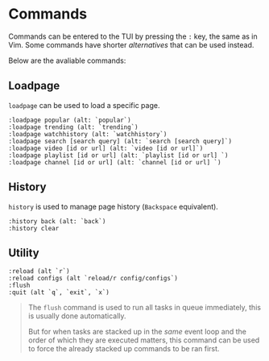 # Commands

Commands can be entered to the TUI by pressing the `:` key, the same as in Vim. Some commands have shorter *alternatives* that can be used instead.

Below are the avaliable commands:

## Loadpage

`loadpage` can be used to load a specific page.

```vim
:loadpage popular (alt: `popular`)
:loadpage trending (alt: `trending`)
:loadpage watchhistory (alt: `watchhistory`)
:loadpage search [search query] (alt: `search [search query]`)
:loadpage video [id or url] (alt: `video [id or url]`)
:loadpage playlist [id or url] (alt: `playlist [id or url] `)
:loadpage channel [id or url] (alt: `channel [id or url] `)
```

## History

`history` is used to manage page history (`Backspace` equivalent).

```vim
:history back (alt: `back`)
:history clear
```

## Utility

```vim
:reload (alt `r`)
:reload configs (alt `reload/r config/configs`)
:flush
:quit (alt `q`, `exit`, `x`)
```

> The `flush` command is used to run all tasks in queue immediately, this is usually done automatically.
>
> But for when tasks are stacked up in the *same* event loop and the order of which they are executed matters, this command can be used to force the already stacked up commands to be ran first.
